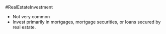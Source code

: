 #RealEstateInvestment 

- Not very common 
- Invest primarily in mortgages, mortgage securities, or loans secured by real estate. 